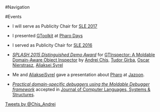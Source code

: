 #Navigation

<style type="text/css">.toc-number { display: none; }</style>


#Events

-  I will serve as Publicity Chair for [SLE 2017](http://www.sleconf.org/2017/)


-  I presented [GToolkit](http://gtoolkit.org/) at [Pharo Days](https://medium.com/concerning-pharo/pharo-days-2016-c52fe4d7caf#.pkghdo58u)


-  I served as Publicity Chair for [SLE 2016](http://www.sleconf.org/2016/)


- *[SPLASH 2015 Distinguished Demo Award](http://2015.splashcon.org)* for [GTInspector: A Moldable Domain-Aware Object Inspector](http://2015.splashcon.org/event/splash2015-demos-gtinspector-a-moldable-domain-aware-object-inspector) by [Andrei Chiş](%base_url%/staff/andreichis), [Tudor Girba](http://www.tudorgirba.com/), [Oscar Nierstrasz](%base_url%/staff/oscar), [Aliaksei Syrel](%base_url%/wiki/alumni/AliakseiSyrel)


-  Me and [AliakseiSyrel](https://twitter.com/AliakseiSyrel) gave a presentation about [Pharo](http://www.pharo.org) at [Jazoon](http://www.jazoon.com).


- *[Practical domain-specific debuggers using the Moldable Debugger framework](%base_url%/scgbib?query=Chis15c&display=abstract)* accepted in [Journal of Computer Languages, Systems & Structures](http://www.journals.elsevier.com/computer-languages-systems-and-structures/).


<a class="twitter-timeline" href="https://twitter.com/Chis_Andrei" data-widget-id="596608888255963136">Tweets by @Chis_Andrei</a>
<script>!function(d,s,id){var js,fjs=d.getElementsByTagName(s)[0];if(!d.getElementById(id)){js=d.createElement(s);js.id=id;js.src="//platform.twitter.com/widgets.js";fjs.parentNode.insertBefore(js,fjs);}}(document,"script","twitter-wjs");</script>

<br/>
